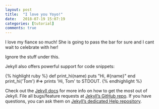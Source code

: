 ```yaml
---
layout: post
title:  "I love you Yoyo!"
date:   2018-07-19 15:07:19
categories: [tutorial]
comments: true
---
```

I love my fiance so much! She is going to pass the bar for sure and I cant wait to celebrate with her!



Ignore the stuff under this.





<!--more-->

Jekyll also offers powerful support for code snippets:

{% highlight ruby %}
def print_hi(name)
  puts "Hi, #{name}"
end
print_hi('Tom')
#=> prints 'Hi, Tom' to STDOUT.
{% endhighlight %}

Check out the [Jekyll docs][jekyll] for more info on how to get the most out of Jekyll. File all bugs/feature requests at [Jekyll’s GitHub repo][jekyll-gh]. If you have questions, you can ask them on [Jekyll’s dedicated Help repository][jekyll-help].

[jekyll]:      http://jekyllrb.com
[jekyll-gh]:   https://github.com/jekyll/jekyll
[jekyll-help]: https://github.com/jekyll/jekyll-help
